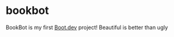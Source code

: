 # bookbot
BookBot is my first [Boot.dev](https://www.boot.dev) project!
Beautiful is better than ugly
